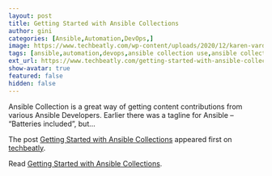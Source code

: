 ```yaml
---
layout: post
title: Getting Started with Ansible Collections
author: gini
categories: [Ansible,Automation,DevOps,]
image: https://www.techbeatly.com/wp-content/uploads/2020/12/karen-vardazaryan-JBrfoV-BZts-unsplash-collections-1024x666.jpg
tags: [ansible,automation,devops,ansible collection use,ansible collections,ansible galaxy,ansible learning,getting started with ansible collections,how to install ansible collection,how to learn ansible,how to use ansible collection,install ansible collection from ansible galaxy,install ansible collection from git,installing ansible collection,]
ext_url: https://www.techbeatly.com/getting-started-with-ansible-collections/
show-avatar: true
featured: false
hidden: false
---
```


<p>Ansible Collection is a great way of getting content contributions from various Ansible Developers. Earlier there was a tagline for Ansible &#8211; “Batteries included”, but&#46;&#46;&#46;</p>
<p>The post <a href="https://www.techbeatly.com/getting-started-with-ansible-collections/" rel="nofollow">Getting Started with Ansible Collections</a> appeared first on <a href="https://www.techbeatly.com" rel="nofollow">techbeatly</a>.</p>

Read [Getting Started with Ansible Collections](https://www.techbeatly.com/getting-started-with-ansible-collections/).
